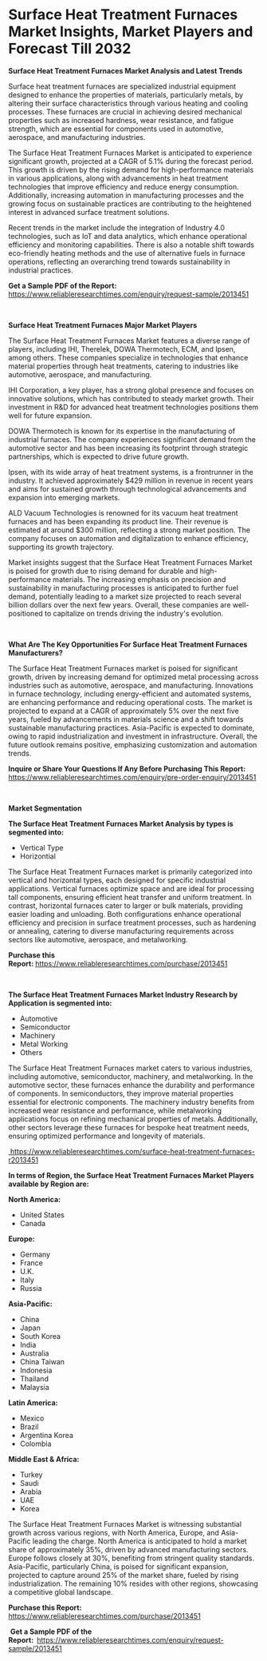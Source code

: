 <p><h1>Surface Heat Treatment Furnaces Market Insights, Market Players and Forecast Till 2032</h1></p><p><strong>Surface Heat Treatment Furnaces Market Analysis and Latest Trends</strong></p>
<p><p>Surface heat treatment furnaces are specialized industrial equipment designed to enhance the properties of materials, particularly metals, by altering their surface characteristics through various heating and cooling processes. These furnaces are crucial in achieving desired mechanical properties such as increased hardness, wear resistance, and fatigue strength, which are essential for components used in automotive, aerospace, and manufacturing industries.</p><p>The Surface Heat Treatment Furnaces Market is anticipated to experience significant growth, projected at a CAGR of 5.1% during the forecast period. This growth is driven by the rising demand for high-performance materials in various applications, along with advancements in heat treatment technologies that improve efficiency and reduce energy consumption. Additionally, increasing automation in manufacturing processes and the growing focus on sustainable practices are contributing to the heightened interest in advanced surface treatment solutions.</p><p>Recent trends in the market include the integration of Industry 4.0 technologies, such as IoT and data analytics, which enhance operational efficiency and monitoring capabilities. There is also a notable shift towards eco-friendly heating methods and the use of alternative fuels in furnace operations, reflecting an overarching trend towards sustainability in industrial practices.</p></p>
<p><strong>Get a Sample PDF of the Report:&nbsp;</strong> <a href="https://www.reliableresearchtimes.com/enquiry/request-sample/2013451?utm_campaign=3631&utm_medium=2&utm_source=Github&utm_content=ia&utm_term=16042025&utm_id=surface-heat-treatment-furnaces">https://www.reliableresearchtimes.com/enquiry/request-sample/2013451</a></p>
<p>&nbsp;</p>
<p><strong>Surface Heat Treatment Furnaces Major Market Players</strong></p>
<p><p>The Surface Heat Treatment Furnaces Market features a diverse range of players, including IHI, Therelek, DOWA Thermotech, ECM, and Ipsen, among others. These companies specialize in technologies that enhance material properties through heat treatments, catering to industries like automotive, aerospace, and manufacturing.</p><p>IHI Corporation, a key player, has a strong global presence and focuses on innovative solutions, which has contributed to steady market growth. Their investment in R&D for advanced heat treatment technologies positions them well for future expansion.</p><p>DOWA Thermotech is known for its expertise in the manufacturing of industrial furnaces. The company experiences significant demand from the automotive sector and has been increasing its footprint through strategic partnerships, which is expected to drive future growth.</p><p>Ipsen, with its wide array of heat treatment systems, is a frontrunner in the industry. It achieved approximately $429 million in revenue in recent years and aims for sustained growth through technological advancements and expansion into emerging markets.</p><p>ALD Vacuum Technologies is renowned for its vacuum heat treatment furnaces and has been expanding its product line. Their revenue is estimated at around $300 million, reflecting a strong market position. The company focuses on automation and digitalization to enhance efficiency, supporting its growth trajectory.</p><p>Market insights suggest that the Surface Heat Treatment Furnaces Market is poised for growth due to rising demand for durable and high-performance materials. The increasing emphasis on precision and sustainability in manufacturing processes is anticipated to further fuel demand, potentially leading to a market size projected to reach several billion dollars over the next few years. Overall, these companies are well-positioned to capitalize on trends driving the industry's evolution.</p></p>
<p>&nbsp;</p>
<p><strong>What Are The Key Opportunities For Surface Heat Treatment Furnaces Manufacturers?</strong></p>
<p><p>The Surface Heat Treatment Furnaces market is poised for significant growth, driven by increasing demand for optimized metal processing across industries such as automotive, aerospace, and manufacturing. Innovations in furnace technology, including energy-efficient and automated systems, are enhancing performance and reducing operational costs. The market is projected to expand at a CAGR of approximately 5% over the next five years, fueled by advancements in materials science and a shift towards sustainable manufacturing practices. Asia-Pacific is expected to dominate, owing to rapid industrialization and investment in infrastructure. Overall, the future outlook remains positive, emphasizing customization and automation trends.</p></p>
<p><strong>Inquire or Share Your Questions If Any Before Purchasing This Report:</strong> <a href="https://www.reliableresearchtimes.com/enquiry/pre-order-enquiry/2013451?utm_campaign=3631&utm_medium=2&utm_source=Github&utm_content=ia&utm_term=16042025&utm_id=surface-heat-treatment-furnaces">https://www.reliableresearchtimes.com/enquiry/pre-order-enquiry/2013451</a></p>
<p>&nbsp;</p>
<p><strong>Market Segmentation</strong></p>
<p><strong>The Surface Heat Treatment Furnaces Market Analysis by types is segmented into:</strong></p>
<p><ul><li>Vertical Type</li><li>Horizontial</li></ul></p>
<p><p>The Surface Heat Treatment Furnaces market is primarily categorized into vertical and horizontal types, each designed for specific industrial applications. Vertical furnaces optimize space and are ideal for processing tall components, ensuring efficient heat transfer and uniform treatment. In contrast, horizontal furnaces cater to larger or bulk materials, providing easier loading and unloading. Both configurations enhance operational efficiency and precision in surface treatment processes, such as hardening or annealing, catering to diverse manufacturing requirements across sectors like automotive, aerospace, and metalworking.</p></p>
<p><strong>Purchase this Report:&nbsp;</strong><a href="https://www.reliableresearchtimes.com/purchase/2013451?utm_campaign=3631&utm_medium=2&utm_source=Github&utm_content=ia&utm_term=16042025&utm_id=surface-heat-treatment-furnaces">https://www.reliableresearchtimes.com/purchase/2013451</a></p>
<p>&nbsp;</p>
<p><strong>The Surface Heat Treatment Furnaces Market Industry Research by Application is segmented into:</strong></p>
<p><ul><li>Automotive</li><li>Semiconductor</li><li>Machinery</li><li>Metal Working</li><li>Others</li></ul></p>
<p><p>The Surface Heat Treatment Furnaces market caters to various industries, including automotive, semiconductor, machinery, and metalworking. In the automotive sector, these furnaces enhance the durability and performance of components. In semiconductors, they improve material properties essential for electronic components. The machinery industry benefits from increased wear resistance and performance, while metalworking applications focus on refining mechanical properties of metals. Additionally, other sectors leverage these furnaces for bespoke heat treatment needs, ensuring optimized performance and longevity of materials.</p></p>
<p><a href="https://www.reliableresearchtimes.com/surface-heat-treatment-furnaces-r2013451?utm_campaign=3631&utm_medium=2&utm_source=Github&utm_content=ia&utm_term=16042025&utm_id=surface-heat-treatment-furnaces">&nbsp;https://www.reliableresearchtimes.com/surface-heat-treatment-furnaces-r2013451</a></p>
<p><strong>In terms of Region, the Surface Heat Treatment Furnaces Market Players available by Region are:</strong></p>
<p>
    <p> <strong> North America: </strong>
        <ul>
            <li>United States</li>
            <li>Canada</li>
        </ul>
        </p> 
    <p> <strong> Europe: </strong>
        <ul>
            <li>Germany</li>
            <li>France</li>
            <li>U.K.</li>
            <li>Italy</li>
            <li>Russia</li>
        </ul>
        </p> 
    <p> <strong> Asia-Pacific: </strong>
        <ul>
            <li>China</li>
            <li>Japan</li>
            <li>South Korea</li>
            <li>India</li>
            <li>Australia</li>
            <li>China Taiwan</li>
            <li>Indonesia</li>
            <li>Thailand</li>
            <li>Malaysia</li>
        </ul>
        </p> 
    <p> <strong> Latin America: </strong>
        <ul>
            <li>Mexico</li>
            <li>Brazil</li>
            <li>Argentina Korea</li>
            <li>Colombia</li>
        </ul>
        </p> 
    <p> <strong> Middle East & Africa: </strong>
        <ul>
            <li>Turkey</li>
            <li>Saudi</li>
            <li>Arabia</li>
            <li>UAE</li>
            <li>Korea</li>
        </ul>
    </p>
    </p>
<p><p>The Surface Heat Treatment Furnaces Market is witnessing substantial growth across various regions, with North America, Europe, and Asia-Pacific leading the charge. North America is anticipated to hold a market share of approximately 35%, driven by advanced manufacturing sectors. Europe follows closely at 30%, benefiting from stringent quality standards. Asia-Pacific, particularly China, is poised for significant expansion, projected to capture around 25% of the market share, fueled by rising industrialization. The remaining 10% resides with other regions, showcasing a competitive global landscape.</p></p>
<p><strong>Purchase this Report: </strong><a href="https://www.reliableresearchtimes.com/purchase/2013451?utm_campaign=3631&utm_medium=2&utm_source=Github&utm_content=ia&utm_term=16042025&utm_id=surface-heat-treatment-furnaces">https://www.reliableresearchtimes.com/purchase/2013451</a></p>
<p>&nbsp;<strong>Get a Sample PDF of the Report:&nbsp;&nbsp;</strong><a href="https://www.reliableresearchtimes.com/enquiry/request-sample/2013451?utm_campaign=3631&utm_medium=2&utm_source=Github&utm_content=ia&utm_term=16042025&utm_id=surface-heat-treatment-furnaces">https://www.reliableresearchtimes.com/enquiry/request-sample/2013451</a></p>
<p><strong></strong></p>
<p><p></p><p></p><p></p></p>
